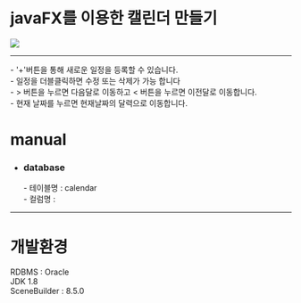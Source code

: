 
  <h1>javaFX를 이용한 캘린더 만들기</h1>
<p>
  <img src="https://user-images.githubusercontent.com/53304263/71404787-d2a13c80-2676-11ea-8a3f-f9e28f85a08d.gif">
  <hr />
  - '+'버튼을 통해 새로운 일정을 등록할 수 있습니다. <br>
  - 일정을 더블클릭하면 수정 또는 삭제가 가능 합니다 <br>
  - > 버튼을 누르면 다음달로 이동하고 < 버튼을 누르면 이전달로 이동합니다.  <br>
  - 현재 날짜를 누르면 현재날짜의 달력으로 이동합니다. <br>
</p>
  <h1>manual</h1>
<ul>
  <li>
    <h3>database</h3>
    - 테이블명 : calendar <br />
    - 컬럼명 : 
  
  </li>
</ul>
<hr />
 <h1>개발환경</h1>
RDBMS : Oracle<br />
JDK 1.8 <br />
SceneBuilder : 8.5.0 <br />

